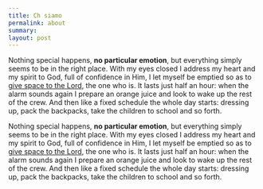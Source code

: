 ```yaml
---
title: Ch siamo
permalink: about
summary: 
layout: post
---
```


Nothing special happens, **no particular emotion**, but everything simply seems to be in the right place. With my eyes closed I address my heart and my spirit to God, full of confidence in Him, I let myself be emptied so as to [give space to the Lord](), the one who is.   It lasts just half an hour: when the alarm sounds again I prepare an orange juice and look to wake up the rest of the crew.   And then like a fixed schedule the whole day starts: dressing up, pack the backpacks, take the children to school and so forth.

Nothing special happens, **no particular emotion**, but everything simply seems to be in the right place. With my eyes closed I address my heart and my spirit to God, full of confidence in Him, I let myself be emptied so as to [give space to the Lord](), the one who is.   It lasts just half an hour: when the alarm sounds again I prepare an orange juice and look to wake up the rest of the crew.   And then like a fixed schedule the whole day starts: dressing up, pack the backpacks, take the children to school and so forth.
